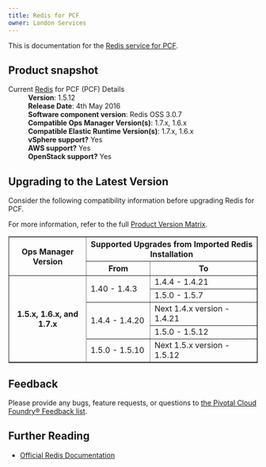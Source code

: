```yaml
---
title: Redis for PCF
owner: London Services
---
```


This is documentation for the [Redis service for PCF](https://network.pivotal.io/products/p-redis).

## Product snapshot

<dl>
<dt>Current <a href="https://network.pivotal.io/products/p-redis">Redis</a> for PCF (PCF) Details</dt>
<dd><strong>Version</strong>: 1.5.12 </dd>
<dd><strong>Release Date</strong>: 4th May 2016</dd>
<dd><strong>Software component version</strong>: Redis OSS 3.0.7</dd>
<dd><strong>Compatible Ops Manager Version(s)</strong>: 1.7.x, 1.6.x</dd>
<dd><strong>Compatible Elastic Runtime Version(s)</strong>: 1.7.x, 1.6.x</dd>
<dd><strong>vSphere support?</strong> Yes</dd>
<dd><strong>AWS support?</strong> Yes</dd>
<dd><strong>OpenStack support?</strong> Yes</dd>
</dl>

## Upgrading to the Latest Version

Consider the following compatibility information before upgrading Redis for PCF.

For more information, refer to the full [Product Version Matrix](http://docs.pivotal.io/compatibility-matrix.pdf).

<table border="1" class="nice">
<tr>
	  <th rowspan="2">Ops Manager Version</td>
	  <th colspan="2">Supported Upgrades from Imported Redis Installation</td>
</tr>

<tr>
	<th>From</th>
	<th>To</th>
</tr>
<tr>
    <th rowspan="6">1.5.x, 1.6.x, and 1.7.x</th>
    <td rowspan="2">1.40 - 1.4.3</td>
    <td>1.4.4 - 1.4.21</td>
</tr>

<tr>
    <td>1.5.0 - 1.5.7</td>
</tr>

<tr>
    <td rowspan="2">1.4.4 - 1.4.20</td>
    <td> Next 1.4.x version - 1.4.21
</tr>

<tr>
    <td>1.5.0 - 1.5.12</td>
</tr>

<tr>
  <td>1.5.0 - 1.5.10</td>
  <td>Next 1.5.x version - 1.5.12</td>
</tr>


</table>

## Feedback

Please provide any bugs, feature requests, or questions to [the Pivotal Cloud Foundry&reg; Feedback list](mailto:pivotal-cf-feedback@pivotal.io).

## Further Reading

* [Official Redis Documentation](http://redis.io/documentation)
